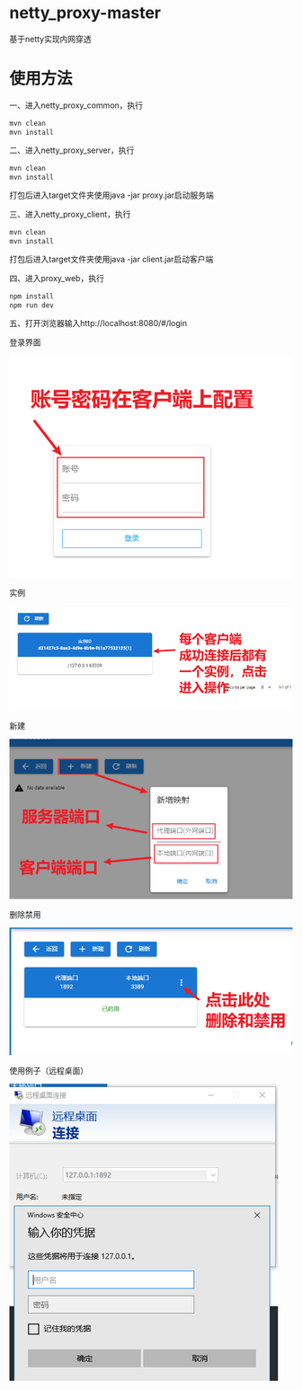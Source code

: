 

# netty_proxy-master

基于netty实现内网穿透

# 使用方法

一、进入netty_proxy_common，执行

```
mvn clean
mvn install
```

二、进入netty_proxy_server，执行

```
mvn clean
mvn install
```

打包后进入target文件夹使用java -jar proxy.jar启动服务端

三、进入netty_proxy_client，执行

```
mvn clean
mvn install
```

打包后进入target文件夹使用java -jar client.jar启动客户端

四、进入proxy_web，执行

```
npm install
npm run dev
```

五、打开浏览器输入http://localhost:8080/#/login

登录界面

![](https://github.com/MING789852/-/blob/main/%E7%99%BB%E5%BD%95%E7%95%8C%E9%9D%A2.png)

实例

![](https://github.com/MING789852/-/blob/main/%E5%AE%9E%E4%BE%8B.png)

新建

![](https://github.com/MING789852/-/blob/main/%E6%96%B0%E5%BB%BA.png)

删除禁用

![](https://github.com/MING789852/-/blob/main/%E5%88%A0%E9%99%A4%E7%A6%81%E7%94%A8.png)

使用例子（远程桌面）

![](https://github.com/MING789852/-/blob/main/%E8%BF%9C%E7%A8%8B%E6%A1%8C%E9%9D%A2.png)
